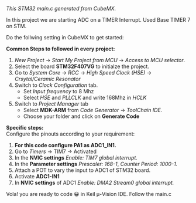 *This STM32 main.c generated from CubeMX.* 

In this project we are starting ADC on a TIMER Interrupt. Used Base TIMER 7 on STM. 

Do the follwing setting in CubeMX to get started:  
  
**Common Steps to followed in every project:** 

1. *New Project* &#x2192; *Start My Project from MCU* &#x2192; *Access to MCU selector*.
2. Select the board **STM32F407VG** to initialze the project.
3. Go to *System Core* &#x2192; *RCC* &#x2192; *High Speed Clock (HSE)* &#x2192; *Crsytal/Ceramic Resonator*
4. Switch to *Clock Configuration* tab.
    * Set *Input frequency* to 8 Mhz
    * Select *HSE* and *PLLCLK* and write 168Mhz in *HCLK*
5. Switch to *Project Manager* tab 
    * Select **MDK-ARM** from *Code Generator* &#x2192; *ToolChain IDE.*
    * Choose your folder and click on **Generate Code**

**Specific steps:**   
Configure the pinouts according to your requirement:   
1.  **For this code configure PA1 as ADC1_IN1.**
2.  Go to *Timers* &#x2192; TIM7 &#x2192; Activated
3.  In the **NVIC settings** *Enable: TIM7 global interrupt.*  
4.  In the **Parameter settings** *Prescaler: 168-1*, *Counter Period: 1000-1.*
5.  Attach a POT to vary the input to ADC1 of STM32 board. 
6.  Activate **ADC1-IN1** 
7.  In **NVIC settings** of ADC1  *Enable: DMA2 Stream0 global interrupt.*  

Vola! you are ready to code 😀 in Keil μ-Vision IDE. Follow the main.c 